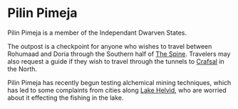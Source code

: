 # Pilin Pimeja

Pilin Pimeja is a member of the Independant Dwarven States.

The outpost is a checkpoint for anyone who wishes to travel between Rohumaad and Doria through the Southern half of [The Spine](../geo/the-spine.md). Travelers may also request a guide if they wish to travel through the tunnels to [Crafsal](./crafsal.md) in the North.

Pilin Pimeja has recently begun testing alchemical mining techniques, which has led to some complaints from cities along [Lake Helvid](../doria/lake-helvid.md), who are worried about it effecting the fishing in the lake.
